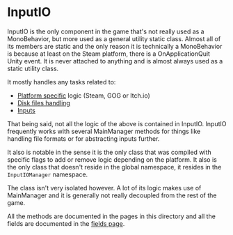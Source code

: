 # InputIO
InputIO is the only component in the game that's not really used as a MonoBehavior, but more used as a general utility static class. Almost all of its members are static and the only reason it is technically a MonoBehavior is because at least on the Steam platform, there is a OnApplicationQuit Unity event. It is never attached to anything and is almost always used as a static utility class.

It mostly handles any tasks related to:

- [Platform specific](PC%20platforms.md) logic (Steam, GOG or Itch.io)
- [Disk files handling](Disk%20files%20handling.md)
- [Inputs](Inputs.md)

That being said, not all the logic of the above is contained in InputIO. InputIO frequently works with several MainManager methods for things like handling file formats or for abstracting inputs further.

It also is notable in the sense it is the only class that was compiled with specific flags to add or remove logic depending on the platform. It also is the only class that doesn't reside in the global namespace, it resides in the `InputIOManager` namespace.

The class isn't very isolated however. A lot of its logic makes use of MainManager and it is generally not really decoupled from the rest of the game.

All the methods are documented in the pages in this directory and all the fields are documented in the [fields page](InputIO%20fields.md).
